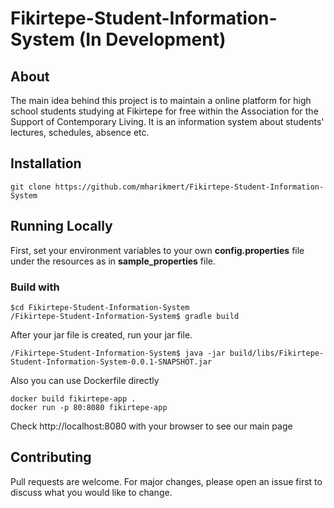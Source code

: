 # Fikirtepe-Student-Information-System (In Development)
## About
The main idea behind this project is to maintain a online platform for high school students studying at Fikirtepe for free within the Association for the Support of Contemporary Living. It is an information system about students' lectures, schedules, absence etc.  

## Installation
```
git clone https://github.com/mharikmert/Fikirtepe-Student-Information-System
```
## Running Locally
First, set your environment variables to your own  **config.properties** file under the resources  as in **sample_properties** file.

### Build with
```
$cd Fikirtepe-Student-Information-System
/Fikirtepe-Student-Information-System$ gradle build
```
After your jar file is created, run your jar file.
```
/Fikirtepe-Student-Information-System$ java -jar build/libs/Fikirtepe-Student-Information-System-0.0.1-SNAPSHOT.jar
```

Also you can use Dockerfile directly

```
docker build fikirtepe-app .
docker run -p 80:8080 fikirtepe-app
```
Check http://localhost:8080 with your browser to see our main page


## Contributing
Pull requests are welcome. For major changes, please open an issue first to discuss what you would like to change.
